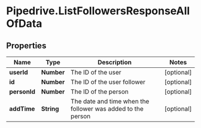 # Pipedrive.ListFollowersResponseAllOfData

## Properties

Name | Type | Description | Notes
------------ | ------------- | ------------- | -------------
**userId** | **Number** | The ID of the user | [optional] 
**id** | **Number** | The ID of the user follower | [optional] 
**personId** | **Number** | The ID of the person | [optional] 
**addTime** | **String** | The date and time when the follower was added to the person | [optional] 


